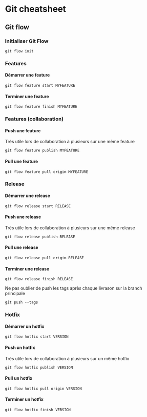 # Git cheatsheet

## Git flow

### Initialiser Git Flow

```Shell
git flow init
```

### Features

#### Démarrer une feature

```Shell
git flow feature start MYFEATURE
```

#### Terminer une feature

```Shell
git flow feature finish MYFEATURE
```

### Features (collaboration)

#### Push une feature

Très utile lors de collaboration à plusieurs sur une même feature

```Shell
git flow feature publish MYFEATURE
```

#### Pull une feature

```Shell
git flow feature pull origin MYFEATURE
```

### Release

#### Démarrer une release

```Shell
git flow release start RELEASE
```

#### Push une release

Très utile lors de collaboration à plusieurs sur une même release

```Shell
git flow release publish RELEASE
```

#### Pull une release

```Shell
git flow release pull origin RELEASE
```

#### Terminer une release

```Shell
git flow release finish RELEASE
```

Ne pas oublier de push les tags après chaque livrason sur la branch principale

```
git push --tags
```

### Hotfix

#### Démarrer un hotfix

```Shell
git flow hotfix start VERSION
```

#### Push un hotfix

Très utile lors de collaboration à plusieurs sur un même hotfix

```Shell
git flow hotfix publish VERSION
```

#### Pull un hotfix

```Shell
git flow hotfix pull origin VERSION
```

#### Terminer un hotfix

```Shell
git flow hotfix finish VERSION
```
